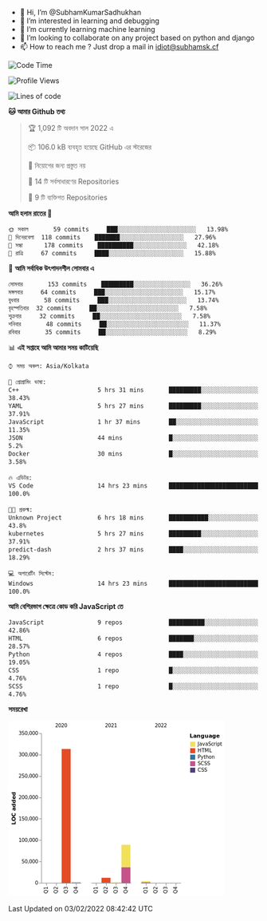 - 👋 Hi, I’m @SubhamKumarSadhukhan
- 👀 I’m interested in learning and debugging
- 🌱 I’m currently learning machine learning
- 💞️ I’m looking to collaborate on any project based on python and django
- 📫 How to reach me ?
      Just drop a mail in idiot@subhamsk.cf

<!---
SubhamKumarSadhukhan/SubhamKumarSadhukhan is a ✨ special ✨ repository because its `README.md` (this file) appears on your GitHub profile.
You can click the Preview link to take a look at your changes.
--->


<!--START_SECTION:waka-->
![Code Time](http://img.shields.io/badge/Code%20Time-146%20hrs%2040%20mins-blue)

![Profile Views](http://img.shields.io/badge/%E0%A6%AA%E0%A7%8D%E0%A6%B0%E0%A7%8B%E0%A6%AB%E0%A6%BE%E0%A6%87%E0%A6%B2%20%E0%A6%A6%E0%A6%B0%E0%A7%8D%E0%A6%B6%E0%A6%A8-10-blue)

![Lines of code](https://img.shields.io/badge/%E0%A6%B9%E0%A7%8D%E0%A6%AF%E0%A6%BE%E0%A6%B2%E0%A7%8B%20%E0%A6%93%E0%A6%AF%E0%A6%BC%E0%A6%BE%E0%A6%B0%E0%A7%8D%E0%A6%B2%E0%A7%8D%E0%A6%A1%20%E0%A6%A5%E0%A7%87%E0%A6%95%E0%A7%87%20%E0%A6%86%E0%A6%AE%E0%A6%BF%20%E0%A6%B2%E0%A6%BF%E0%A6%96%E0%A7%87%E0%A6%9B%E0%A6%BF-420%20Thousand%20%E0%A6%95%E0%A7%8B%E0%A6%A1%E0%A7%87%E0%A6%B0%20%E0%A6%B2%E0%A6%BE%E0%A6%87%E0%A6%A8-blue)

**🐱 আমার Github তথ্য** 

> 🏆 1,092 টি অবদান সাল 2022 এ
 > 
> 📦 106.0 kB ব্যবহৃত হয়েছে GitHub এর স্টরেজের 
 > 
> 🚫 নিয়োগের জন্য প্রস্তুত নয়
 > 
> 📜 14 টি সর্বসাধারণের Repositories 
 > 
> 🔑 9 টি ব্যক্তিগত Repositories  
 > 
**আমি হলাম রাতের 🦉** 

```text
🌞 সকাল       59 commits     ███░░░░░░░░░░░░░░░░░░░░░░   13.98% 
🌆 দিনেরবেলা  118 commits    ███████░░░░░░░░░░░░░░░░░░   27.96% 
🌃 সন্ধা      178 commits    ██████████░░░░░░░░░░░░░░░   42.18% 
🌙 রাত্রি     67 commits     ████░░░░░░░░░░░░░░░░░░░░░   15.88%

```
📅 **আমি সর্বাধিক উৎপাদনশীল সোমবার এ** 

```text
সোমবার       153 commits    █████████░░░░░░░░░░░░░░░░   36.26% 
মঙ্গলবার     64 commits     ███░░░░░░░░░░░░░░░░░░░░░░   15.17% 
বুধবার       58 commits     ███░░░░░░░░░░░░░░░░░░░░░░   13.74% 
বৃহস্পতিবার  32 commits     ██░░░░░░░░░░░░░░░░░░░░░░░   7.58% 
শুক্রবার     32 commits     ██░░░░░░░░░░░░░░░░░░░░░░░   7.58% 
শনিবার       48 commits     ██░░░░░░░░░░░░░░░░░░░░░░░   11.37% 
রবিবার       35 commits     ██░░░░░░░░░░░░░░░░░░░░░░░   8.29%

```


📊 **এই সপ্তাহে আমি আমার সময় কাটিয়েছি** 

```text
⌚︎ সময় অঞ্চল: Asia/Kolkata

💬 প্রোগ্রামিং ভাষা: 
C++                      5 hrs 31 mins       █████████░░░░░░░░░░░░░░░░   38.43% 
YAML                     5 hrs 27 mins       █████████░░░░░░░░░░░░░░░░   37.91% 
JavaScript               1 hr 37 mins        ██░░░░░░░░░░░░░░░░░░░░░░░   11.35% 
JSON                     44 mins             █░░░░░░░░░░░░░░░░░░░░░░░░   5.2% 
Docker                   30 mins             █░░░░░░░░░░░░░░░░░░░░░░░░   3.58%

🔥 এডিটর: 
VS Code                  14 hrs 23 mins      █████████████████████████   100.0%

🐱‍💻 প্রকল্ম: 
Unknown Project          6 hrs 18 mins       ███████████░░░░░░░░░░░░░░   43.8% 
kubernetes               5 hrs 27 mins       █████████░░░░░░░░░░░░░░░░   37.91% 
predict-dash             2 hrs 37 mins       ████░░░░░░░░░░░░░░░░░░░░░   18.29%

💻 অপারেটিং সিস্টেম: 
Windows                  14 hrs 23 mins      █████████████████████████   100.0%

```

**আমি বেশিরভাগ ক্ষেত্রে কোড করি JavaScript তে** 

```text
JavaScript               9 repos             ██████████░░░░░░░░░░░░░░░   42.86% 
HTML                     6 repos             ███████░░░░░░░░░░░░░░░░░░   28.57% 
Python                   4 repos             ████░░░░░░░░░░░░░░░░░░░░░   19.05% 
CSS                      1 repo              █░░░░░░░░░░░░░░░░░░░░░░░░   4.76% 
SCSS                     1 repo              █░░░░░░░░░░░░░░░░░░░░░░░░   4.76%

```


**সময়রেখা**

![Chart not found](https://raw.githubusercontent.com/SubhamKumarSadhukhan/SubhamKumarSadhukhan/main/charts/bar_graph.png) 


 Last Updated on 03/02/2022 08:42:42 UTC
<!--END_SECTION:waka-->
